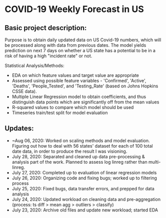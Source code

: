 # COVID-19 Weekly Forecast in US

## Basic project description:
  Purpose is to obtain daily updated data on US Covid-19 numbers, which will be processed along with data from previous dates. The model yields prediction on next 7 days on whether a US state has a potential to be in a risk of having a high "incident rate" or not.

  Statistical Analysis/Methods:
  * EDA on which feature values and target value are appropriate
  * Assessed using possible feature variables - 'Confirmed', 'Active', 'Deaths', 'People_Tested', and 'Testing_Rate' (based on Johns Hopkins CSSE data).
  * Multiple Linear Regression model to obtain coefficients, and thus distinguish data points which are significantly off from the mean values
  *  R-squared values to compare which model should be used
  * Timeseries train/test split for model evaluation


## Updates:

* ~Aug 06, 2020: Worked on scaling methods and model evaluation. Figuring out how to deal with 56 states' dataset for each of 100 total date data, in order to produce the result I was visioning.
* July 28, 2020: Separated and cleaned up data pre-processing & analysis part of the work. Planned to assess log linreg rather than multi-linreg.
* July 27, 2020: Completed up to evaluation of linear regression models
* July 26, 2020: Organizing code and fixing bugs; worked up to filtering process
* July 25, 2020: Fixed bugs, data transfer errors, and prepped for data analysis
* July 24, 2020: Updated workload on cleaning data and pre-aggregation (process: ts diff > mean agg > outliers > classify)
* July 23, 2020: Archive old files and update new workload; started EDA
